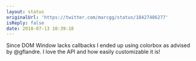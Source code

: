 ```yaml
---
layout: status
originalUrl: 'https://twitter.com/marcgg/status/18427486277'
isReply: false
date: 2010-07-13 10:39:18
---
```


Since DOM Window lacks callbacks I ended up using colorbox as advised by @gflandre. I love the API and how easily customizable it is!
